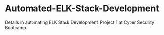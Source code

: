 # Automated-ELK-Stack-Development
Details in automating ELK Stack Development. Project 1 at Cyber Security Bootcamp.
